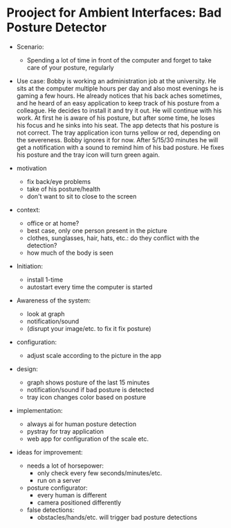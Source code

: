 # Prooject for Ambient Interfaces: Bad Posture Detector

- Scenario:
	- Spending a lot of time in front of the computer and forget to take care of your posture, regularly

- Use case:
	Bobby is working an administration job at the university. He sits at the computer multiple hours per day and also most evenings he is gaming a few hours. He already notices that his back aches sometimes, and he heard of an easy application to keep track of his posture from a colleague. He decides to install it and try it out.
	He will continue with his work. At first he is aware of his posture, but after some time, he loses his focus and he sinks into his seat. The app detects that his posture is not correct. The tray application icon turns yellow or red, depending on the severeness. Bobby ignores it for now. After 5/15/30 minutes he will get a notification with a sound to remind him of his bad posture. He fixes his posture and the tray icon will turn green again.

- motivation
	- fix back/eye problems
	- take of his posture/health
	- don't want to sit to close to the screen

- context:
	- office or at home?
	- best case, only one person present in the picture
	- clothes, sunglasses, hair, hats, etc.: do they conflict with the detection?
	- how much of the body is seen

- Initiation:
    - install 1-time
    - autostart every time the computer is started
- Awareness of the system:
    - look at graph
    - notification/sound
    - (disrupt your image/etc. to fix it fix posture)
- configuration:
    - adjust scale according to the picture in the app

- design:
	- graph shows posture of the last 15 minutes
	- notification/sound if bad posture is detected
	- tray icon changes color based on posture

- implementation:
    - always ai for human posture detection
    - pystray for tray application
    - web app for configuration of the scale etc.

- ideas for improvement:
    - needs a lot of horsepower:
        - only check every few seconds/minutes/etc.
        - run on a server
    - posture configurator:
        - every human is different
        - camera positioned differently
    - false detections:
        - obstacles/hands/etc. will trigger bad posture detections

